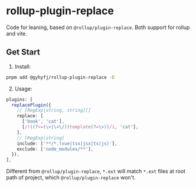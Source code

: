 # rollup-plugin-replace

Code for leaning, based on `@rollup/plugin-replace`.
Both support for rollup and vite.

## Get Start

1. Install:

```bash
pnpm add @gyhyfj/rollup-plugin-replace -D
```

2. Usage:

```ts
plugins: [
  replacePlugin({
    // [RegExp|string, string][]
    replace: [
      ['book', 'cat'],
      [/!((?<=(\<|\<\/))template(?=\>))/i, 'cat'],
    ],
    // [RegExp|string]
    include: ['**/*.(vue|tsx|jsx|ts|js)'],
    exclude: ['node_modules/**'],
  }),
],
```

Different from `@rollup/plugin-replace`, `*.ext` will match `*.ext` files at root path of project, which `@rollup/plugin-replace` won't.
